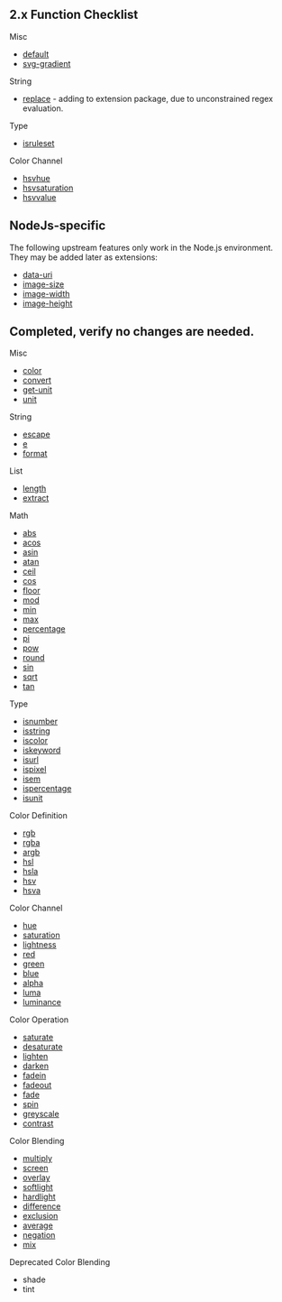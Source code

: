 
2.x Function Checklist
---------

Misc 
* [default]
* [svg-gradient]

String

* [replace] - adding to extension package, due to unconstrained regex evaluation.

Type

* [isruleset]

Color Channel

* [hsvhue]
* [hsvsaturation]
* [hsvvalue]



NodeJs-specific
------
The following upstream features only work in the Node.js environment. They may
be added later as extensions:

* [data-uri]
* [image-size]
* [image-width]
* [image-height]


Completed, verify no changes are needed.
-----

Misc

* [color]
* [convert]
* [get-unit]
* [unit]

String

* [escape]
* [e]
* [format](%)

List

* [length]
* [extract]

Math

* [abs]
* [acos]
* [asin]
* [atan]
* [ceil]
* [cos]
* [floor]
* [mod]
* [min]
* [max]
* [percentage]
* [pi]
* [pow]
* [round]
* [sin]
* [sqrt]
* [tan]

Type 

* [isnumber]
* [isstring]
* [iscolor]
* [iskeyword]
* [isurl]
* [ispixel]
* [isem]
* [ispercentage]
* [isunit]

Color Definition

* [rgb]
* [rgba]
* [argb]
* [hsl]
* [hsla]
* [hsv]
* [hsva]

Color Channel

* [hue]
* [saturation]
* [lightness]
* [red]
* [green]
* [blue]
* [alpha]
* [luma]
* [luminance]
 
Color Operation

* [saturate]
* [desaturate]
* [lighten]
* [darken]
* [fadein]
* [fadeout]
* [fade]
* [spin]
* [greyscale]
* [contrast]

Color Blending

* [multiply]
* [screen]
* [overlay]
* [softlight]
* [hardlight]
* [difference]
* [exclusion]
* [average]
* [negation]
* [mix]

Deprecated Color Blending

* shade
* tint



[color]: http://lesscss.org/functions/#misc-functions-color
[convert]: http://lesscss.org/functions/#misc-functions-convert
[data-uri]: http://lesscss.org/functions/#misc-functions-data-uri
[default]: http://lesscss.org/functions/#misc-functions-default
[get-unit]: http://lesscss.org/functions/#misc-functions-get-unit
[image-height]: http://lesscss.org/functions/#misc-functions-image-height
[image-size]: http://lesscss.org/functions/#misc-functions-image-size
[image-width]: http://lesscss.org/functions/#misc-functions-image-width
[svg-gradient]: http://lesscss.org/functions/#misc-functions-svg-gradient
[unit]: http://lesscss.org/functions/#misc-functions-unit

[escape]: http://lesscss.org/functions/#string-functions-escape
[e]: http://lesscss.org/functions/#string-functions-e
[format]: http://lesscss.org/functions/#string-functions--format
[replace]: http://lesscss.org/functions/#string-functions-replace

[ceil]: http://lesscss.org/functions/#math-functions-ceil
[floor]: http://lesscss.org/functions/#math-functions-floor
[percentage]: http://lesscss.org/functions/#math-functions-percentage
[round]: http://lesscss.org/functions/#math-functions-round

[length]: http://lesscss.org/functions/#list-functions-length
[extract]: http://lesscss.org/functions/#list-functions-extract

[sqrt]: http://lesscss.org/functions/#math-functions-sqrt
[abs]: http://lesscss.org/functions/#math-functions-abs
[sin]: http://lesscss.org/functions/#math-functions-sin
[asin]: http://lesscss.org/functions/#math-functions-asin
[cos]: http://lesscss.org/functions/#math-functions-cos
[acos]: http://lesscss.org/functions/#math-functions-acos
[tan]: http://lesscss.org/functions/#math-functions-tan
[atan]: http://lesscss.org/functions/#math-functions-atan
[pi]: http://lesscss.org/functions/#math-functions-pi
[pow]: http://lesscss.org/functions/#math-functions-pow
[mod]: http://lesscss.org/functions/#math-functions-mod
[min]: http://lesscss.org/functions/#math-functions-min
[max]: http://lesscss.org/functions/#math-functions-max

[isunit]: http://lesscss.org/functions/#type-functions-isunit
[isruleset]: http://lesscss.org/functions/#type-functions-isruleset
[isnumber]: http://lesscss.org/functions/#type-functions-isnumber
[isstring]: http://lesscss.org/functions/#type-functions-isstring
[iscolor]: http://lesscss.org/functions/#type-functions-iscolor
[iskeyword]: http://lesscss.org/functions/#type-functions-iskeyword
[isurl]: http://lesscss.org/functions/#type-functions-isurl
[ispixel]: http://lesscss.org/functions/#type-functions-ispixel
[isem]: http://lesscss.org/functions/#type-functions-isem
[ispercentage]: http://lesscss.org/functions/#type-functions-ispercentage

[rgb]: http://lesscss.org/functions/#color-definition-rgb
[rgba]: http://lesscss.org/functions/#color-definition-rgba
[argb]: http://lesscss.org/functions/#color-definition-argb
[hsl]: http://lesscss.org/functions/#color-definition-hsl
[hsla]: http://lesscss.org/functions/#color-definition-hsla
[hsv]: http://lesscss.org/functions/#color-definition-hsv
[hsva]: http://lesscss.org/functions/#color-definition-hsva

[hue]: http://lesscss.org/functions/#color-channel-hue
[saturation]: http://lesscss.org/functions/#color-channel-saturation
[lightness]: http://lesscss.org/functions/#color-channel-lightness
[hsvhue]: http://lesscss.org/functions/#color-channel-hsvhue
[hsvsaturation]: http://lesscss.org/functions/#color-channel-hsvsaturation
[hsvvalue]: http://lesscss.org/functions/#color-channel-hsvvalue
[red]: http://lesscss.org/functions/#color-channel-red
[green]: http://lesscss.org/functions/#color-channel-green
[blue]: http://lesscss.org/functions/#color-channel-blue
[alpha]: http://lesscss.org/functions/#color-channel-alpha
[luma]: http://lesscss.org/functions/#color-channel-luma
[luminance]: http://lesscss.org/functions/#color-channel-luminance

[saturate]: http://lesscss.org/functions/#color-operation-saturate
[desaturate]: http://lesscss.org/functions/#color-operation-desaturate
[lighten]: http://lesscss.org/functions/#color-operation-lighten
[darken]: http://lesscss.org/functions/#color-operation-darken
[fadein]: http://lesscss.org/functions/#color-operation-fadein
[fadeout]: http://lesscss.org/functions/#color-operation-fadeout
[fade]: http://lesscss.org/functions/#color-operation-fade
[spin]: http://lesscss.org/functions/#color-operation-spin
[mix]: http://lesscss.org/functions/#color-operation-mix
[greyscale]: http://lesscss.org/functions/#color-operation-greyscale
[contrast]: http://lesscss.org/functions/#color-operation-contrast

[multiply]: http://lesscss.org/functions/#color-blending-multiply
[screen]: http://lesscss.org/functions/#color-blending-screen
[overlay]: http://lesscss.org/functions/#color-blending-overlay
[softlight]: http://lesscss.org/functions/#color-blending-softlight
[hardlight]: http://lesscss.org/functions/#color-blending-hardlight
[difference]: http://lesscss.org/functions/#color-blending-difference
[exclusion]: http://lesscss.org/functions/#color-blending-exclusion
[average]: http://lesscss.org/functions/#color-blending-average
[negation]: http://lesscss.org/functions/#color-blending-negation

